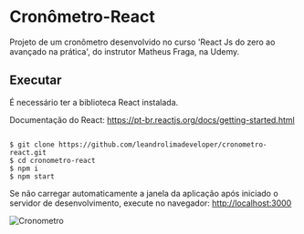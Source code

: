 # Cronômetro-React

Projeto de um cronômetro desenvolvido no curso 'React Js do zero ao avançado na prática', do instrutor Matheus Fraga, na Udemy.

## Executar 
É necessário ter a biblioteca React instalada. 

Documentação do React: https://pt-br.reactjs.org/docs/getting-started.html
```

$ git clone https://github.com/leandrolimadeveloper/cronometro-react.git 
$ cd cronometro-react
$ npm i
$ npm start

```

Se não carregar automaticamente a janela da aplicação após iniciado o servidor de desenvolvimento, execute no navegador:
[http://localhost:3000](http://localhost:3000)

![Cronometro](https://user-images.githubusercontent.com/76854209/154800940-0fb7b3eb-19f0-43fb-9918-95cb9cc8ec84.jpg)
